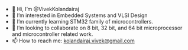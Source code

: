 - 👋 Hi, I’m @VivekKolandairaj
- 👀 I’m interested in Embedded Systems and VLSI Design
- 🌱 I’m currently learning STM32 family of microcontrollers.
- 💞️ I’m looking to collaborate on 8 bit, 32 bit, and 64 bit microprocessor and microcontroller related work. 
- 📫 How to reach me: kolandairaj.vivek@gmail.com

<!---
VivekKolandairaj/VivekKolandairaj is a ✨ special ✨ repository because its `README.md` (this file) appears on your GitHub profile.
You can click the Preview link to take a look at your changes.
--->
